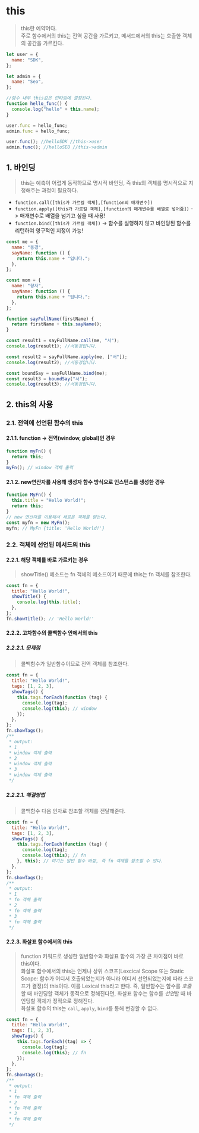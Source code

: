 # this

> this란 예약어다.  
> 주로 함수에서의 this는 전역 공간을 가르키고, 메서드에서의 this는 호출한 객체의 공간을 가르킨다.

```javascript
let user = {
  name: "SDK",
};

let admin = {
  name: "Seo",
};

//함수 내부 this값은 런타임에 결정된다.
function hello_func() {
  console.log("hello" + this.name);
}

user.func = hello_func;
admin.func = hello_func;

user.func(); //helloSDK //this->user
admin.func(); //helloSEO //this->admin
```

## 1. 바인딩

> this는 예측이 어렵게 동작하므로 명시적 바인딩, 즉 this의 객체를 명시적으로 지정해주는 과정이 필요하다.

- `function.call([this가 가르킬 객체],[function의 매개변수])`
- `function.apply([this가 가르킬 객체],[function의 매개변수를 배열로 넣어줌])` -> 매개변수로 배열을 넘기고 싶을 때 사용!
- `function.bind([this가 가르킬 객체])` -> 함수를 실행하지 않고 바인딩된 함수를 리턴하여 영구적인 지정이 가능!

```javascript
const me = {
  name: "동경",
  sayName: function () {
    return this.name + "입니다.";
  },
};

const mom = {
  name: "향자",
  sayName: function () {
    return this.name + "입니다.";
  },
};

function sayFullName(firstName) {
  return firstName + this.sayName();
}

const result1 = sayFullName.call(me, "서");
console.log(result1); //서동경입니다.

const result2 = sayFullName.apply(me, ["서"]);
console.log(result2); //서동경입니다.

const boundSay = sayFullName.bind(me);
const result3 = boundSay("서");
console.log(result3); //서동경입니다.
```

## 2. this의 사용

### 2.1. 전역에 선언된 함수의 this

#### 2.1.1. function -> 전역(window, global)인 경우

```javascript
function myFn() {
  return this;
}
myFn(); // window 객체 출력
```

#### 2.1.2. new연산자를 사용해 생성자 함수 방식으로 인스턴스를 생성한 경우

```javascript
function MyFn() {
  this.title = "Hello World!";
  return this;
}
// new 연산자를 이용해서 새로운 객체를 얻는다.
const myfn = new MyFn();
myfn; // MyFn {title: 'Hello World!'}
```

### 2.2. 객체에 선언된 메서드의 this

#### 2.2.1. 해당 객체를 바로 가르키는 경우

> showTitle() 메소드는 fn 객체의 메소드이기 때문에 this는 fn 객체를 참조한다.

```javascript
const fn = {
  title: "Hello World!",
  showTitle() {
    console.log(this.title);
  },
};
fn.showTitle(); // 'Hello World!'
```

#### 2.2.2. 고차함수의 콜백함수 안에서의 this

##### 2.2.2.1. 문제점

> 콜백함수가 일반함수이므로 전역 객체를 참조한다.

```javascript
const fn = {
  title: "Hello World!",
  tags: [1, 2, 3],
  showTags() {
    this.tags.forEach(function (tag) {
      console.log(tag);
      console.log(this); // window
    });
  },
};
fn.showTags();
/**
 * output:
 * 1
 * window 객체 출력
 * 2
 * window 객체 출력
 * 3
 * window 객체 출력
 */
```

##### 2.2.2.1. 해결방법

> 콜백함수 다음 인자로 참조할 객체를 전달해준다.

```javascript
const fn = {
  title: "Hello World!",
  tags: [1, 2, 3],
  showTags() {
    this.tags.forEach(function (tag) {
      console.log(tag);
      console.log(this); // fn
    }, this); // 여기는 일반 함수 바깥, 즉 fn 객체를 참조할 수 있다.
  },
};
fn.showTags();
/**
 * output:
 * 1
 * fn 객체 출력
 * 2
 * fn 객체 출력
 * 3
 * fn 객체 출력
 */
```

#### 2.2.3. 화살표 함수에서의 this

> function 키워드로 생성한 일반함수와 화살표 함수의 가장 큰 차이점이 바로 this이다.  
> 화살표 함수에서의 this는 언제나 상위 스코프(Lexcical Scope 또는 Static Scope: 함수가 어디서 호출되었는지가 아니라 어디서 선언되었는지에 따라 스코프가 결정)의 this이다. 이를 Lexical this라고 한다. 즉, 일반함수는 함수를 *호출*할 때 바인딩할 객체가 동적으로 정해진다면, 화살표 함수는 함수를 *선언*할 때 바인딩할 객체가 정적으로 정해진다.  
> 화살표 함수의 this는 `call`, `apply`, `bind`를 통해 변경할 수 없다.

```javascript
const fn = {
  title: "Hello World!",
  tags: [1, 2, 3],
  showTags() {
    this.tags.forEach((tag) => {
      console.log(tag);
      console.log(this); // fn
    });
  },
};
fn.showTags();
/**
 * output:
 * 1
 * fn 객체 출력
 * 2
 * fn 객체 출력
 * 3
 * fn 객체 출력
 */
```
